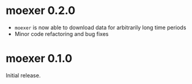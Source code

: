 # moexer 0.2.0

* `moexer` is now able to download data for arbitrarily long time periods
* Minor code refactoring and bug fixes

# moexer 0.1.0

Initial release.